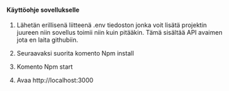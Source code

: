 #### Käyttöohje sovellukselle ####

1. Lähetän erillisenä liitteenä .env tiedoston jonka voit lisätä projektin juureen niin sovellus toimii niin kuin pitääkin. Tämä sisältää API avaimen jota en laita githubiin. 

2. Seuraavaksi suorita komento Npm install 

3. Komento Npm start

4. Avaa http://localhost:3000